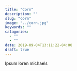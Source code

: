 ```yaml
---
title: "Corn"
description: ""
slug: "corn"
image: "../corn.jpg"
keywords: ""
catagories:
  - ""
  - ""
date: 2019-09-04T13:11:22-04:00
draft: true
---
```


Ipsum loren michaels
